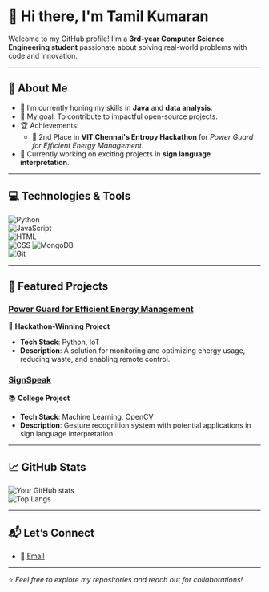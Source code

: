 # 👋 Hi there, I'm Tamil Kumaran  

Welcome to my GitHub profile! I'm a **3rd-year Computer Science Engineering student** passionate about solving real-world problems with code and innovation.  

---

## 🚀 About Me  
- 🌱 I’m currently honing my skills in **Java** and **data analysis**.  
- 🎯 My goal: To contribute to impactful open-source projects.  
- 🏆 Achievements:  
  - 🥈 2nd Place in **VIT Chennai's Entropy Hackathon** for *Power Guard for Efficient Energy Management*.   
- 📜 Currently working on exciting projects in **sign language interpretation**.  

---

## 💻 Technologies & Tools  
![Python](https://img.shields.io/badge/-Python-3776AB?logo=python&logoColor=white&style=flat-square)  
![JavaScript](https://img.shields.io/badge/-JavaScript-F7DF1E?logo=javascript&logoColor=black&style=flat-square)  
![HTML](https://img.shields.io/badge/-HTML-E34F26?logo=html5&logoColor=white&style=flat-square)  
![CSS](https://img.shields.io/badge/-CSS-1572B6?logo=css3&logoColor=white&style=flat-square) 
![MongoDB](https://img.shields.io/badge/-MongoDB-47A248?logo=mongodb&logoColor=white&style=flat-square)  
![Git](https://img.shields.io/badge/-Git-F05032?logo=git&logoColor=white&style=flat-square)  


---

## 🌟 Featured Projects  
### [Power Guard for Efficient Energy Management](https://github.com/YourGitHub/power-guard)  
🥈 **Hackathon-Winning Project**  
- **Tech Stack**: Python, IoT  
- **Description**: A solution for monitoring and optimizing energy usage, reducing waste, and enabling remote control.  

### [SignSpeak](https://github.com/YourGitHub/signspeak)  
📚 **College Project**  
- **Tech Stack**: Machine Learning, OpenCV  
- **Description**: Gesture recognition system with potential applications in sign language interpretation.  

---

## 📈 GitHub Stats  
![Your GitHub stats](https://github-readme-stats.vercel.app/api?username=YourGitHub&show_icons=true&theme=radical)  
![Top Langs](https://github-readme-stats.vercel.app/api/top-langs/?username=YourGitHub&layout=compact&theme=radical)  

---

## 📬 Let’s Connect   
- 📨 [Email](mailto:tamilkumaran0003@gmail.com)  

---

⭐️ *Feel free to explore my repositories and reach out for collaborations!*  
